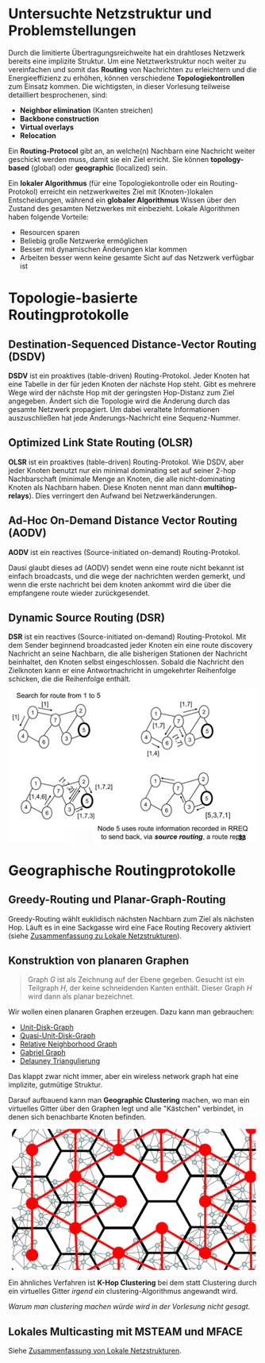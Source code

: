 # Untersuchte Netzstruktur und Problemstellungen

Durch die limitierte Übertragungsreichweite hat ein drahtloses Netzwerk bereits eine implizite Struktur. Um eine Netztwerkstruktur noch weiter zu vereinfachen und somit das **Routing** von Nachrichten zu erleichtern und die Energieeffizienz zu erhöhen, können verschiedene **Topologiekontrollen** zum Einsatz kommen. Die wichtigsten, in dieser Vorlesung teilweise detailliert besprochenen, sind:

* **Neighbor elimination** (Kanten streichen)
* **Backbone construction**
* **Virtual overlays**
* **Relocation**

Ein **Routing-Protocol** gibt an, an welche(n) Nachbarn eine Nachricht weiter geschickt werden muss, damit sie ein Ziel erricht. Sie können **topology-based** (global) oder **geographic** (localized) sein.

Ein **lokaler Algorithmus** (für eine Topologiekontrolle oder ein Routing-Protokol) erreicht ein netzwerkweites Ziel mit (Knoten-)lokalen Entscheidungen, während ein **globaler Algorithmus** Wissen über den Zustand des gesamten Netzwerkes mit einbezieht. Lokale Algorithmen haben folgende Vorteile:

* Resourcen sparen
* Beliebig große Netzwerke ermöglichen
* Besser mit dynamischen Änderungen klar kommen
* Arbeiten besser wenn keine gesamte Sicht auf das Netzwerk verfügbar ist


# Topologie-basierte Routingprotokolle

## Destination-Sequenced Distance-Vector Routing (DSDV)
**DSDV** ist ein proaktives (table-driven) Routing-Protokol. Jeder Knoten hat eine Tabelle in der für jeden Knoten der nächste Hop steht. Gibt es mehrere Wege wird der nächste Hop mit der geringsten Hop-Distanz zum Ziel angegeben. Ändert sich die Topologie wird die Änderung durch das gesamte Netzwerk propagiert. Um dabei veraltete Informationen auszuschließen hat jede Änderungs-Nachricht eine Sequenz-Nummer.

## Optimized Link State Routing (OLSR)
**OLSR** ist ein proaktives (table-driven) Routing-Protokol. Wie DSDV, aber jeder Knoten benutzt nur ein minimal dominating set auf seiner 2-hop Nachbarschaft (minimale Menge an Knoten, die alle nicht-dominating Knoten als Nachbarn haben. Diese Knoten nennt man dann **multihop-relays**). Dies verringert den Aufwand bei Netzwerkänderungen.

## Ad-Hoc On-Demand Distance Vector Routing (AODV)
**AODV** ist ein reactives (Source-initiated on-demand) Routing-Protokol.

Dausi glaubt dieses ad (AODV) sendet wenn eine route nicht bekannt ist einfach broadcasts, und die wege der nachrichten werden gemerkt, und wenn die erste nachricht bei dem knoten ankommt wird die über die empfangene route wieder zurückgesendet.

## Dynamic Source Routing (DSR)
**DSR** ist ein reactives (Source-initiated on-demand) Routing-Protokol. Mit dem Sender beginnend broadcasted jeder Knoten ein eine route discovery Nachricht an seine Nachbarn, die alle bisherigen Stationen der Nachricht beinhaltet, den Knoten selbst eingeschlossen. Sobald die Nachricht den Zielknoten kann er eine Antwortnachricht in umgekehrter Reihenfolge schicken, die die Reihenfolge enthält.

![Beispiel zu DSR](/img/dsr.png)


# Geographische Routingprotokolle

## Greedy-Routing und Planar-Graph-Routing
Greedy-Routing wählt euklidisch nächsten Nachbarn zum Ziel als nächsten Hop. Läuft es in eine Sackgasse wird eine Face Routing Recovery aktiviert (siehe [Zusammenfassung zu Lokale Netzstrukturen](https://github.com/turbopope/lonet-wiki/blob/master/datenkommunikation.md#greedy-face-greedy-gfg)).

## Konstruktion von planaren Graphen
> Graph $G$ ist als Zeichnung auf der Ebene gegeben. Gesucht ist ein Teilgraph $H$, der keine schneidenden Kanten enthält. Dieser Graph $H$ wird dann als planar bezeichnet.

Wir wollen einen planaren Graphen erzeugen. Dazu kann man gebrauchen:

* [Unit-Disk-Graph](https://github.com/turbopope/lonet-wiki/blob/master/topologiekontrolle.md#udg-unit-disk-graph)
* [Quasi-Unit-Disk-Graph](https://github.com/turbopope/lonet-wiki/blob/master/topologiekontrolle.md#qudg-quasi-unit-disk-graph)
* [Relative Neighborhood Graph](https://github.com/turbopope/lonet-wiki/blob/master/topologiekontrolle.md#rng-relativer-nachbarschaftsgraph)
* [Gabriel Graph](https://github.com/turbopope/lonet-wiki/blob/master/topologiekontrolle.md#gg-gabriel-graph)
* [Delauney Triangulierung](https://github.com/turbopope/lonet-wiki/blob/master/topologiekontrolle.md#delaunay-triangulierung)

Das klappt zwar nicht immer, aber ein wireless network graph hat eine implizite, gutmütige Struktur.

Darauf aufbauend kann man **Geographic Clustering** machen, wo man ein virtuelles Gitter über den Graphen legt und alle "Kästchen" verbindet, in denen sich benachbarte Knoten befinden.

![Geographic Clustering](/img/geographic-clustering.png)

Ein ähnliches Verfahren ist **K-Hop Clustering** bei dem statt Clustering durch ein virtuelles Gitter *irgend ein* clustering-Algorithmus angewandt wird.

*Warum man clustering machen würde wird in der Vorlesung nicht gesagt.*

## Lokales Multicasting mit MSTEAM und MFACE

Siehe [Zusammenfassung von Lokale Netzstrukturen](https://github.com/turbopope/lonet-wiki/blob/master/datenkommunikation.md#localized-multicasting).

